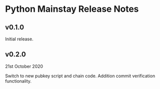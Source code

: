 # Python Mainstay Release Notes

## v0.1.0

Initial release. 

## v0.2.0

21st October 2020

Switch to new pubkey script and chain code. 
Addition commit verification functionality. 
